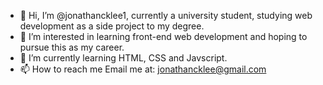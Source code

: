 - 👋 Hi, I’m @jonathancklee1, currently a university student, studying web development as a side project to my degree.
- 👀 I’m interested in learning front-end web development and hoping to pursue this as my career.
- 🌱 I’m currently learning HTML, CSS and Javscript.
- 📫 How to reach me Email me at: jonathancklee@gmail.com

<!---
jonathancklee1/jonathancklee1 is a ✨ special ✨ repository because its `README.md` (this file) appears on your GitHub profile.
You can click the Preview link to take a look at your changes.
--->
